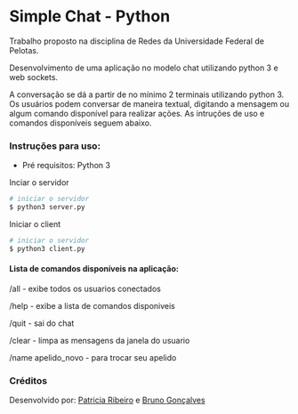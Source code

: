 # Simple Chat - Python

Trabalho proposto na disciplina de Redes da Universidade Federal de Pelotas.

Desenvolvimento de uma aplicação no modelo chat utilizando python 3 e web sockets.

A conversação se dá a partir de no mínimo 2 terminais utilizando python 3. Os usuários podem conversar de maneira textual, digitando a mensagem ou algum comando disponível para realizar ações. As intruções de uso e comandos disponíveis seguem abaixo.


### Instruções para uso: 

* Pré requisitos: Python 3

Inciar o servidor
```bash
# iniciar o servidor
$ python3 server.py
```

Iniciar o client
```bash
# iniciar o servidor
$ python3 client.py
```


#### Lista de comandos disponíveis na aplicação:
/all -	exibe todos os usuarios conectados

/help - exibe a lista de comandos disponiveis

/quit - sai do chat

/clear - limpa as mensagens da janela do usuario

/name apelido_novo - para trocar seu apelido

### Créditos

Desenvolvido por: [Patricia Ribeiro](https://github.com/pm-ribeiro) e [Bruno Gonçalves](https://github.com/goncalvesbruno)

